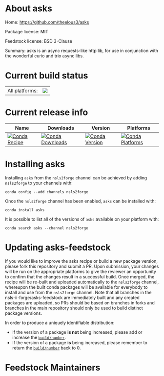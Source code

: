 About asks
==========

Home: https://github.com/theelous3/asks

Package license: MIT

Feedstock license: BSD 3-Clause

Summary: asks is an async requests-like http lib, for use in conjunction with the wonderful curio and trio async libs.



Current build status
====================


<table><tr><td>All platforms:</td>
    <td>
      <a href="https://dev.azure.com/nsls2forge/nsls2forge/_build/latest?definitionId=27&branchName=master">
        <img src="https://dev.azure.com/nsls2forge/nsls2forge/_apis/build/status/asks-feedstock?branchName=master">
      </a>
    </td>
  </tr>
</table>

Current release info
====================

| Name | Downloads | Version | Platforms |
| --- | --- | --- | --- |
| [![Conda Recipe](https://img.shields.io/badge/recipe-asks-green.svg)](https://anaconda.org/nsls2forge/asks) | [![Conda Downloads](https://img.shields.io/conda/dn/nsls2forge/asks.svg)](https://anaconda.org/nsls2forge/asks) | [![Conda Version](https://img.shields.io/conda/vn/nsls2forge/asks.svg)](https://anaconda.org/nsls2forge/asks) | [![Conda Platforms](https://img.shields.io/conda/pn/nsls2forge/asks.svg)](https://anaconda.org/nsls2forge/asks) |

Installing asks
===============

Installing `asks` from the `nsls2forge` channel can be achieved by adding `nsls2forge` to your channels with:

```
conda config --add channels nsls2forge
```

Once the `nsls2forge` channel has been enabled, `asks` can be installed with:

```
conda install asks
```

It is possible to list all of the versions of `asks` available on your platform with:

```
conda search asks --channel nsls2forge
```




Updating asks-feedstock
=======================

If you would like to improve the asks recipe or build a new
package version, please fork this repository and submit a PR. Upon submission,
your changes will be run on the appropriate platforms to give the reviewer an
opportunity to confirm that the changes result in a successful build. Once
merged, the recipe will be re-built and uploaded automatically to the
`nsls2forge` channel, whereupon the built conda packages will be available for
everybody to install and use from the `nsls2forge` channel.
Note that all branches in the nsls-ii-forge/asks-feedstock are
immediately built and any created packages are uploaded, so PRs should be based
on branches in forks and branches in the main repository should only be used to
build distinct package versions.

In order to produce a uniquely identifiable distribution:
 * If the version of a package **is not** being increased, please add or increase
   the [``build/number``](https://conda.io/docs/user-guide/tasks/build-packages/define-metadata.html#build-number-and-string).
 * If the version of a package **is** being increased, please remember to return
   the [``build/number``](https://conda.io/docs/user-guide/tasks/build-packages/define-metadata.html#build-number-and-string)
   back to 0.

Feedstock Maintainers
=====================


